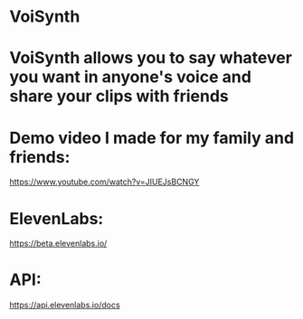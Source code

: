 # VoiSynth

# VoiSynth allows you to say whatever you want in anyone's voice and share your clips with friends

# Demo video I made for my family and friends: 
https://www.youtube.com/watch?v=JIUEJsBCNGY


# ElevenLabs:
https://beta.elevenlabs.io/

# API:
https://api.elevenlabs.io/docs
